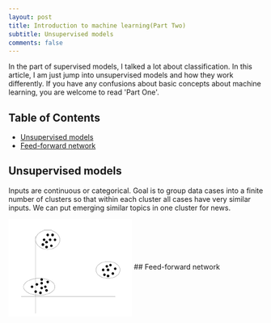 ```yaml
---
layout: post
title: Introduction to machine learning(Part Two)
subtitle: Unsupervised models
comments: false
---
```

In the part of supervised models, I talked a lot about classification. In this article, I am just jump into unsupervised models and how they work differently. If you have any confusions about basic concepts about machine learning, you are welcome to read 'Part One'.

## Table of Contents
- [Unsupervised models](#unsupervised-models)
- [Feed-forward network](#feed-forward-networks)

## Unsupervised models
Inputs are continuous or categorical. Goal is to group data cases into a finite number of clusters so that within each cluster all cases have very similar inputs. We can put emerging similar topics in one cluster for news.

<img src="/img/posts/cluster.png" alt="cluster" align="center"/>
## Feed-forward network
